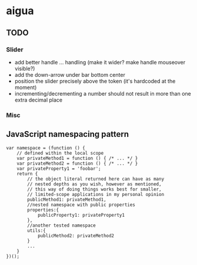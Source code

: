 # aigua

## TODO

### Slider

* add better handle ... handling (make it wider? make handle mouseover visible?)
* add the down-arrow under bar bottom center
* position the slider precisely above the token (it's hardcoded at the moment)
* incrementing/decrementing a number should not result in more than one extra decimal place


### Misc



## JavaScript namespacing pattern

    var namespace = (function () {
        // defined within the local scope
        var privateMethod1 = function () { /* ... */ }
        var privateMethod2 = function () { /* ... */ }
        var privateProperty1 = 'foobar';
        return {
            // the object literal returned here can have as many
            // nested depths as you wish, however as mentioned,
            // this way of doing things works best for smaller,
            // limited-scope applications in my personal opinion
            publicMethod1: privateMethod1,
            //nested namespace with public properties
            properties:{
                publicProperty1: privateProperty1
            },
            //another tested namespace
            utils:{
                publicMethod2: privateMethod2
            }
            ...
        }
    })();
